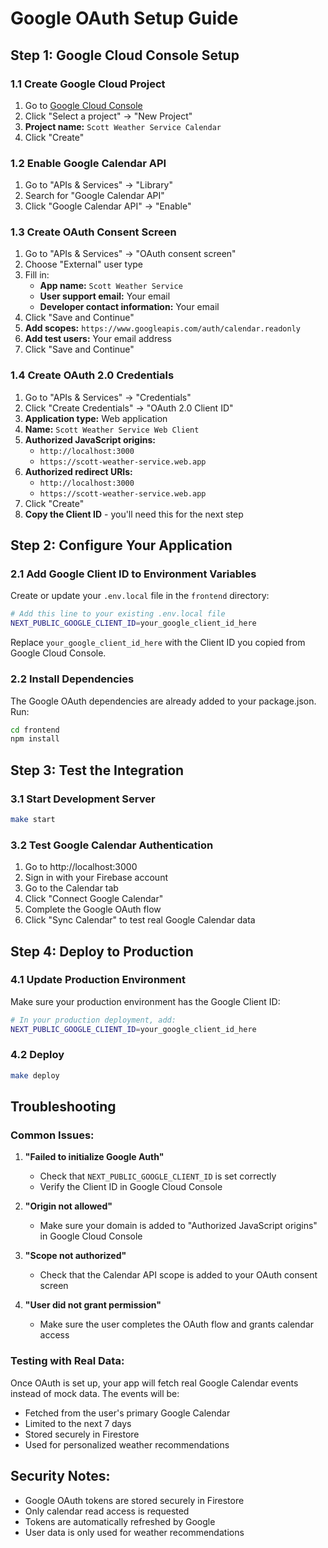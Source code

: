 # Google OAuth Setup Guide

## Step 1: Google Cloud Console Setup

### 1.1 Create Google Cloud Project
1. Go to [Google Cloud Console](https://console.cloud.google.com/)
2. Click "Select a project" → "New Project"
3. **Project name:** `Scott Weather Service Calendar`
4. Click "Create"

### 1.2 Enable Google Calendar API
1. Go to "APIs & Services" → "Library"
2. Search for "Google Calendar API"
3. Click "Google Calendar API" → "Enable"

### 1.3 Create OAuth Consent Screen
1. Go to "APIs & Services" → "OAuth consent screen"
2. Choose "External" user type
3. Fill in:
   - **App name:** `Scott Weather Service`
   - **User support email:** Your email
   - **Developer contact information:** Your email
4. Click "Save and Continue"
5. **Add scopes:** `https://www.googleapis.com/auth/calendar.readonly`
6. **Add test users:** Your email address
7. Click "Save and Continue"

### 1.4 Create OAuth 2.0 Credentials
1. Go to "APIs & Services" → "Credentials"
2. Click "Create Credentials" → "OAuth 2.0 Client ID"
3. **Application type:** Web application
4. **Name:** `Scott Weather Service Web Client`
5. **Authorized JavaScript origins:**
   - `http://localhost:3000`
   - `https://scott-weather-service.web.app`
6. **Authorized redirect URIs:**
   - `http://localhost:3000`
   - `https://scott-weather-service.web.app`
7. Click "Create"
8. **Copy the Client ID** - you'll need this for the next step

## Step 2: Configure Your Application

### 2.1 Add Google Client ID to Environment Variables

Create or update your `.env.local` file in the `frontend` directory:

```bash
# Add this line to your existing .env.local file
NEXT_PUBLIC_GOOGLE_CLIENT_ID=your_google_client_id_here
```

Replace `your_google_client_id_here` with the Client ID you copied from Google Cloud Console.

### 2.2 Install Dependencies
The Google OAuth dependencies are already added to your package.json. Run:

```bash
cd frontend
npm install
```

## Step 3: Test the Integration

### 3.1 Start Development Server
```bash
make start
```

### 3.2 Test Google Calendar Authentication
1. Go to http://localhost:3000
2. Sign in with your Firebase account
3. Go to the Calendar tab
4. Click "Connect Google Calendar"
5. Complete the Google OAuth flow
6. Click "Sync Calendar" to test real Google Calendar data

## Step 4: Deploy to Production

### 4.1 Update Production Environment
Make sure your production environment has the Google Client ID:

```bash
# In your production deployment, add:
NEXT_PUBLIC_GOOGLE_CLIENT_ID=your_google_client_id_here
```

### 4.2 Deploy
```bash
make deploy
```

## Troubleshooting

### Common Issues:

1. **"Failed to initialize Google Auth"**
   - Check that `NEXT_PUBLIC_GOOGLE_CLIENT_ID` is set correctly
   - Verify the Client ID in Google Cloud Console

2. **"Origin not allowed"**
   - Make sure your domain is added to "Authorized JavaScript origins" in Google Cloud Console

3. **"Scope not authorized"**
   - Check that the Calendar API scope is added to your OAuth consent screen

4. **"User did not grant permission"**
   - Make sure the user completes the OAuth flow and grants calendar access

### Testing with Real Data:

Once OAuth is set up, your app will fetch real Google Calendar events instead of mock data. The events will be:
- Fetched from the user's primary Google Calendar
- Limited to the next 7 days
- Stored securely in Firestore
- Used for personalized weather recommendations

## Security Notes:

- Google OAuth tokens are stored securely in Firestore
- Only calendar read access is requested
- Tokens are automatically refreshed by Google
- User data is only used for weather recommendations
